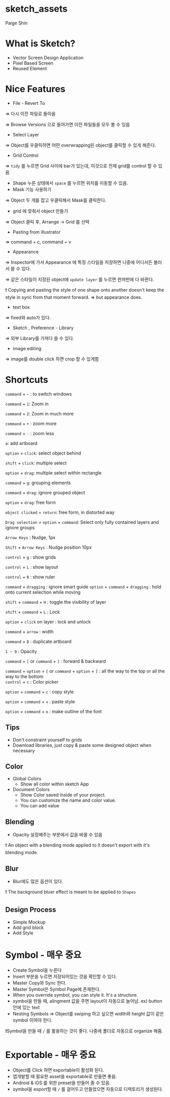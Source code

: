 # sketch_assets
Paige Shin

# What is Sketch?
- Vector Screen Design Application
- Pixel Based Screen
- Reused Element


# Nice Features
- File - Revert To

⇒ 다시 이전 파일로 돌아옴

⇒ Browse Versions 으로 들어가면 이전 파일들을 모두 볼 수 있음 

- Select Layer

⇒ Object를 우클릭하면 어떤 overwrapping된 object를 클릭할 수 있게 해준다. 

- Grid Control

⇒ `tidy` 를 누르면 Grid 사이에 bar가 있는데, 이것으로 전체 grid를 control 할 수 있음

- Shape 누른 상태에서 `space` 를 누르면 위치를 이동할 수 있음.
- Mask 기능 사용하기

⇒ Object 두 개를 잡고 우클릭해서 Mask를 클릭한다.

- grid 에 맞춰서 object 만들기

⇒ Object 클릭 후,  Arrange → Grid 를 선택 

- Pasting from illustrator

⇒ command + c, command + v 

- Appearance

⇒ Inspector에 가서 Appearance 에 특정 스타일을 저장하면 나중에 어디서든 불러서 쓸 수 있다.

⇒ 같은 스타일이 지정된 object에 `update layer` 를 누르면 한꺼번에 다 바뀐다. 

❗️ Copying and pasting the style of one shape onto another doesn't keep the style in sync from that moment forward. ⇒ but appearance does.

- text box

⇒ fixed와 auto가 있다.

- Sketch , Preference - Library

⇒ 외부 Library를 가져다 쓸 수 있다. 

- image editing

⇒ image를 double click 하면 crop 할 수 있게함

# Shortcuts

`command` + `~` : to switch windows

`command` + `1`: Zoom in

`command` + `2`: Zoom in much more 

`command` + `+` : zoom more

`command` + `-` : zoom less 

`a`: add artboard

`option` + `click`: select object behind

`shift` + `click`: multiple select

`option` + `drag`: multiple select within rectangle

`command` + `g`: grouping elements

`command` + `drag`: ignore grouped object

`option` + `drag`: free form

`object clicked` + `return`: free form, in distorted way

`Drag selection` + `option` + `command`: Select only fully contained layers and ignore groups

`Arrow Keys` : Nudge, 1px 

`Shift` + `Arrow Keys` : Nudge position 10px 

`control` + `g` : show grids 

`control` + `L` : show layout 

`control` + `R` : show ruler 

`command` + `dragging` : ignore smart guide
`option` + `command` + `dragging` : hold onto current selection while moving 

`shift` + `command` + `H` : toggle the visibility of layer 

`shift` + `command` + `L` : Lock  

`option` + `click` on layer : lock and unlock

`command` + `arrow` : width

`command` + `D` : duplicate artboard

`1 ~ 9` : Opacity

`command` + `[` or `command` + `]` : forward & backward

`command` + `option` + `[` or `command` + `option` + `]` : all the way to the top or all the way to the bottom  
`control` + `c` : Color picker 

`option` + `command` + `c` : copy style

`option` + `command` + `v` : paste style

`option` + `command` + `o` : make outline of the font

## Tips

- Don't constraint yourself to grids
- Download libraries, just copy & paste some designed object when necessary

## Color
- Global Colors
    - Show all color within sketch App
- Document Colors
    - Show Color saved inside of your project.
    - You can customize the name and color value.
    - You can add value

## Blending
- Opacity 설정해주는 부분에서 값을 바꿀 수 있음

❗️ An object with a blending mode applied to it doesn't export with it's blending mode.


## Blur

- Blur에도 많은 옵션이 있다.

❗️ The background bluer effect is meant to be applied to `Shapes`

## Design Process
- Simple Mockup
- Add grid block
- Add Style


# Symbol - 매우 중요 

- Create Symbol을 누른다
- Insert 부분을 누르면 저장되어있는 것을 확인할 수 있다.
- Master Copy와 Sync 한다.
- Master Symbol은 Symbol Page에 존재한다.
- When you override symbol, you can style it. It's a structure.
- symbol을 만들 때, alingment 값을 주면 layout이 자동으로 늘어남. ex) button안에 있는 text
- Nesting Symbols ⇒ Object를 swiping 하고 싶으면 width와 height 값이 같은 symbol 이여야 한다.

❗️Symbol을 만들 때 `/`  를 활용하는 것이 좋다. 나중에 폴더로 자동으로 organize 해줌.


# Exportable - 매우 중요

- Object를 Click 하면 exportable이 활성화 된다.
- 앱개발할 때 필요한 asset을 exportable로 만들면 좋음.
- Android & iOS 를 위한 preset을 만들어 줄 수 있음.
- symbol을 export할 때 `/` 를 걸어두고 만들었으면 자동으로 디렉토리가 생성된다.
